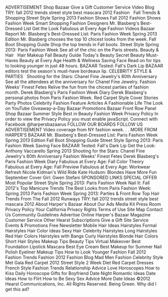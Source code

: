 ADVERTISEMENT Shop Bazaar Give a Gift Customer Service Video Blog TRY: fall 2012 trends street style best mascara 2012 Fashion   Fall Trends & Shopping Street Style Spring 2013 Fashion Shows Fall 2012 Fashion Shows Fashion Week Smart Shopping Fashion Designers Mr. Blasberg's Best-Dressed List Get the Look Fabulous at Every Age Fashion Videos Bazaar Report Mr. Blasberg's Best-Dressed List: Paris Fashion Week Spring 2013 Edition Mr. Blasberg chooses the top 10 chicest looks from the week. Fall Boot Shopping Guide Shop the top trends in Fall boots. Street Style Spring 2013: Paris Fashion Week See all of the chic on the Paris streets. Beauty & Hair   Hair Makeup Fall Beauty Guide Today's Beauty Secret Beauty Must-Haves Beauty at Every Age Health & Wellness Saving Face Read on for tips to looking younger in just 48 hours. BAZAAR Tested: Fall's Dark Lip BAZAAR editors test the season's must-have bordeaux lip. CELEBRITY STYLE & PARTIES   Shooting for the Stars: Chanel Fine Jewelry's 80th Anniversary See all the attendees at the anniversary for Chanel Fine Jewelry. Fashion Weeks' Finest Fetes Relive the fun from the chicest parties of fashion month. Derek Blasberg's Paris Fashion Week Diary Derek Blasberg's personal photos from Paris Fashion Week. Red Carpet Style Cover Stories Party Photos Celebrity Fashion Feature Articles A Fashionable Life The Look on YouTube Giveaway-a-Day Bazaar Promotions Bazaar Front Row Panel Shop Bazaar Summer Style Best in Beauty Fashion Week Privacy Policy In order to view the Privacy Policy you must enable javaScript. Connect with Facebook @harpersbazaarus FOLLOW OUR BOARDS FOLLOW US ADVERTISEMENT Video coverage from NY fashion week. . . MORE FROM HARPER'S BAZAAR Mr. Blasberg's Best-Dressed List: Paris Fashion Week Spring 2013 Edition Fall Boot Shopping Guide Street Style Spring 2013: Paris Fashion Week Saving Face BAZAAR Tested: Fall's Dark Lip Get the Look: Anthony Vaccarello Spring 2013 Shooting for the Stars: Chanel Fine Jewelry's 80th Anniversary Fashion Weeks' Finest Fetes Derek Blasberg's Paris Fashion Week Diary Fabulous at Every Age: Fall Color Theory Fabulous at Every Age: Fall Preview Fabulous at Every Age: Workwear Refresh Nicole Kidman's Wild Ride Kate Hudson: Blondes Have More Fun September Cover Girl: Gwen Stefani SPONSORED LINKS SPECIAL OFFER Most Popular Street Style Spring 2013: Paris Fashion Week Nail It: Fall 2012's Top Manicure Trends The Best Looks from Paris Fashion Week: Spring 2013 Paris Fashion Week Spring 2013: Parties & Front Row Top Hair Trends From The Fall 2012 Runways TRY: fall 2012 trends street style best mascara 2012 About Harper's Bazaar About Our Ads Media Kit Press Room Privacy Policy Your California Privacy Rights Terms of Use Site Map Contact Us Community Guidelines Advertise Online Harper's Bazaar Magazine Customer Service Other Hearst Subscriptions Give a Gift Site Service Events & Promotions Free Newsletter Mobile Hair Ideas Hairstyles Formal Hairstyles Hair Color Ideas Sexy Hair Celebrity Hairstyles Long Hairstyles Red Hair Colors Hairstyles with Bangs Curly Hairstyles Blonde Hair Colors Short Hair Styles Makeup Tips Beauty Tips Virtual Makeover Best Foundation Lipstick Mascara Best Eye Cream Best Makeup for Summer Nail Polish Eyeliner Makeup Tips How to Look Younger Fashion Fall 2012 Fashion Trends Fashion 2012 Fashion Blog Mad Men Fashion Celebrity Style Met Gala Red Carpet 2012 Street Style 2 Week Diet Red Carpet Dresses French Style Fashion Trends Relationship Advice Love Horoscopes How to Kiss Daily Horoscope Gifts for Boyfriend Date Night Romantic Ideas Date Ideas How to Flirt How to Be Sexy Sex Advice More Date Ideas ©2012 Hearst Communications, Inc. All Rights Reserved. Being Green. Why did I get this ad?